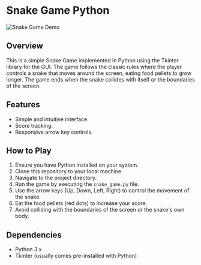 # Snake Game Python

![Snake Game Demo](demo.gif)

## Overview

This is a simple Snake Game implemented in Python using the Tkinter library for the GUI. The game follows the classic rules where the player controls a snake that moves around the screen, eating food pellets to grow longer. The game ends when the snake collides with itself or the boundaries of the screen.

## Features

- Simple and intuitive interface.
- Score tracking.
- Responsive arrow key controls.

## How to Play

1. Ensure you have Python installed on your system.
2. Clone this repository to your local machine.
3. Navigate to the project directory.
4. Run the game by executing the `snake_game.py` file.
5. Use the arrow keys (Up, Down, Left, Right) to control the movement of the snake.
6. Eat the food pellets (red dots) to increase your score.
7. Avoid colliding with the boundaries of the screen or the snake's own body.

## Dependencies

- Python 3.x
- Tkinter (usually comes pre-installed with Python)
